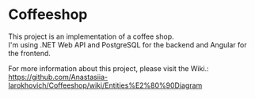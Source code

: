 # Coffeeshop

This project is an implementation of a coffee shop.   
I'm using .NET Web API and PostgreSQL for the backend and Angular for the frontend. 



For more information about this project, please visit the Wiki.: https://github.com/Anastasiia-Iarokhovich/Coffeeshop/wiki/Entities%E2%80%90Diagram
